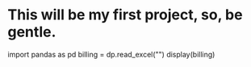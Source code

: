 # This will be my first project, so, be gentle.

import pandas as pd
billing = dp.read_excel("")
display(billing)

